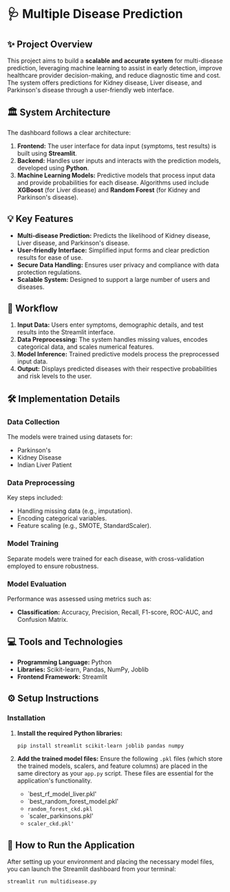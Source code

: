 # 🩺 Multiple Disease Prediction

## ✨ Project Overview

This project aims to build a **scalable and accurate system** for multi-disease prediction, leveraging machine learning to assist in early detection, improve healthcare provider decision-making, and reduce diagnostic time and cost. The system offers predictions for Kidney disease, Liver disease, and Parkinson's disease through a user-friendly web interface.

## 🏛️ System Architecture

The dashboard follows a clear architecture:

1.  **Frontend:** The user interface for data input (symptoms, test results) is built using **Streamlit**.
2.  **Backend:** Handles user inputs and interacts with the prediction models, developed using **Python**.
3.  **Machine Learning Models:** Predictive models that process input data and provide probabilities for each disease. Algorithms used include **XGBoost** (for Liver disease) and **Random Forest** (for Kidney and Parkinson's disease).

## 💡 Key Features

* **Multi-disease Prediction:** Predicts the likelihood of Kidney disease, Liver disease, and Parkinson's disease.
* **User-friendly Interface:** Simplified input forms and clear prediction results for ease of use.
* **Secure Data Handling:** Ensures user privacy and compliance with data protection regulations.
* **Scalable System:** Designed to support a large number of users and diseases.

## 🔄 Workflow

1.  **Input Data:** Users enter symptoms, demographic details, and test results into the Streamlit interface.
2.  **Data Preprocessing:** The system handles missing values, encodes categorical data, and scales numerical features.
3.  **Model Inference:** Trained predictive models process the preprocessed input data.
4.  **Output:** Displays predicted diseases with their respective probabilities and risk levels to the user.

## 🛠️ Implementation Details

### Data Collection
The models were trained using datasets for:
* Parkinson's
* Kidney Disease
* Indian Liver Patient

### Data Preprocessing
Key steps included:
* Handling missing data (e.g., imputation).
* Encoding categorical variables.
* Feature scaling (e.g., SMOTE, StandardScaler).

### Model Training
Separate models were trained for each disease, with cross-validation employed to ensure robustness.

### Model Evaluation
Performance was assessed using metrics such as:
* **Classification:** Accuracy, Precision, Recall, F1-score, ROC-AUC, and Confusion Matrix.

## 💻 Tools and Technologies

* **Programming Language:** Python
* **Libraries:** Scikit-learn, Pandas, NumPy, Joblib
* **Frontend Framework:** Streamlit

## ⚙️ Setup Instructions

### Installation

1.  **Install the required Python libraries:**
    ```bash
    pip install streamlit scikit-learn joblib pandas numpy
    ```

2.  **Add the trained model files:**
    Ensure the following `.pkl` files (which store the trained models, scalers, and feature columns) are placed in the same directory as your `app.py` script. These files are essential for the application's functionality.

    * `best_rf_model_liver.pkl'
    * `best_random_forest_model.pkl'
    * `random_forest_ckd.pkl`
    * `scaler_parkinsons.pkl'
    * `scaler_ckd.pkl'
    `

## 🚀 How to Run the Application

After setting up your environment and placing the necessary model files, you can launch the Streamlit dashboard from your terminal:

```bash
streamlit run multidisease.py
